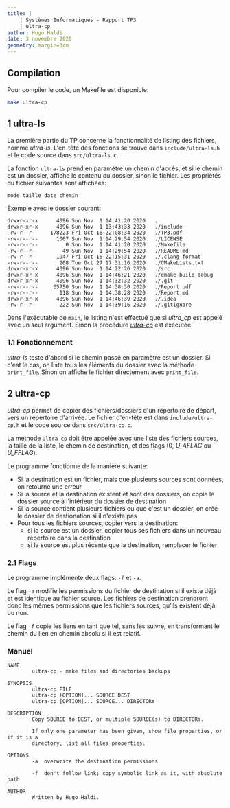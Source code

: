 ```yaml
---
title: |
    | Systèmes Informatiques - Rapport TP3
    | ultra-cp
author: Hugo Haldi
date: 3 novembre 2020
geometry: margin=3cm
---
```


## Compilation

Pour compiler le code, un Makefile est disponible:

```bash
make ultra-cp
```

## 1 ultra-ls

La première partie du TP concerne la fonctionnalité de listing des fichiers, nommé *ultra-ls*. L'en-tête des fonctions se trouve dans `include/ultra-ls.h` et le code source dans `src/ultra-ls.c`.

La fonction `ultra-ls` prend en paramètre un chemin d'accès, et si le chemin est un dossier, affiche le contenu du dossier, sinon le fichier. Les propriétés du fichier suivantes sont affichées:

`mode taille date chemin`

Exemple avec le dossier courant:

```text
drwxr-xr-x      4096 Sun Nov  1 14:41:20 2020   .
drwxr-xr-x      4096 Sun Nov  1 13:43:33 2020   ./include
-rw-r--r--    178223 Fri Oct 16 22:08:34 2020   ./TP3.pdf
-rw-r--r--      1067 Sun Nov  1 14:29:54 2020   ./LICENSE
-rw-r--r--         0 Sun Nov  1 14:41:20 2020   ./Makefile
-rw-r--r--        49 Sun Nov  1 14:29:54 2020   ./README.md
-rw-r--r--      1947 Fri Oct 16 22:15:31 2020   ./.clang-format
-rw-r--r--       208 Tue Oct 27 17:31:16 2020   ./CMakeLists.txt
drwxr-xr-x      4096 Sun Nov  1 14:22:26 2020   ./src
drwxr-xr-x      4096 Sun Nov  1 14:46:21 2020   ./cmake-build-debug
drwxr-xr-x      4096 Sun Nov  1 14:32:32 2020   ./.git
-rw-r--r--     65750 Sun Nov  1 14:38:30 2020   ./Report.pdf
-rw-r--r--       118 Sun Nov  1 14:38:28 2020   ./Report.md
drwxr-xr-x      4096 Sun Nov  1 14:46:39 2020   ./.idea
-rw-r--r--       222 Sun Nov  1 14:39:16 2020   ./.gitignore
```

Dans l'exécutable de `main`, le listing n'est effectué que si *ultra_cp* est appelé avec un seul argument. Sinon la procédure [*ultra-cp*](#2-ultra-cp) est exécutée.

### 1.1 Fonctionnement

*ultra-ls* teste d'abord si le chemin passé en paramètre est un dossier. Si c'est le cas, on liste tous les éléments du dossier avec la méthode `print_file`. Sinon on affiche le fichier directement avec `print_file`.

## 2 ultra-cp

*ultra-cp* permet de copier des fichiers/dossiers d'un répertoire de départ, vers un répertoire d'arrivée. Le fichier d'en-tête est dans `include/ultra-cp.h` et le code source dans `src/ultra-cp.c`.

La méthode `ultra-cp` doit être appelée avec une liste des fichiers sources, la taille de la liste, le chemin de destination, et des flags (0, *U_AFLAG* ou *U_FFLAG*).

Le programme fonctionne de la manière suivante:

- Si la destination est un fichier, mais que plusieurs sources sont données, on retourne une erreur
- Si la source et la destination existent et sont des dossiers, on copie le dossier source à l'intérieur du dossier de destination
- Si la source contient plusieurs fichiers ou que c'est un dossier, on crée le dossier de destionation si il n'existe pas
- Pour tous les fichiers sources, copier vers la destination:
  - si la source est un dossier, copier tous ses fichiers dans un nouveau répertoire dans la destination
  - si la source est plus récente que la destination, remplacer le fichier

### 2.1 Flags

Le programme implémente deux flags: `-f` et `-a`.

Le flag `-a` modifie les permissions du fichier de destination si il existe déjà et est identique au fichier source. Les fichiers de destination prendront donc les mêmes permissions que les fichiers sources, qu'ils existent déjà ou non.

Le flag `-f` copie les liens en tant que tel, sans les suivre, en transformant le chemin du lien en chemin absolu si il est relatif.

### Manuel

```text
NAME
        ultra-cp - make files and directories backups

SYNOPSIS
        ultra-cp FILE
        ultra-cp [OPTION]... SOURCE DEST
        ultra-cp [OPTION]... SOURCE... DIRECTORY

DESCRIPTION
        Copy SOURCE to DEST, or multiple SOURCE(s) to DIRECTORY.

        If only one parameter has been given, show file properties, or if it is a
        directory, list all files properties.

OPTIONS
        -a  overwrite the destination permissions

        -f  don't follow link; copy symbolic link as it, with absolute path

AUTHOR
        Written by Hugo Haldi.
```